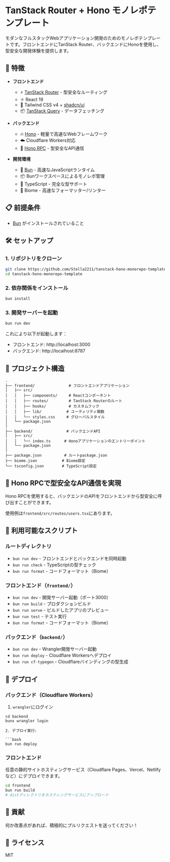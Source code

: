 # TanStack Router + Hono モノレポテンプレート

モダンなフルスタックWebアプリケーション開発のためのモノレポテンプレートです。フロントエンドにTanStack Router、バックエンドにHonoを使用し、型安全な開発体験を提供します。

## 🚀 特徴

- **フロントエンド**
  - ⚡ [TanStack Router](https://tanstack.com/router) - 型安全なルーティング
  - ⚛️ React 19
  - 🎨 Tailwind CSS v4 + [shadcn/ui](https://ui.shadcn.com/)
  - 📦 [TanStack Query](https://tanstack.com/query) - データフェッチング

- **バックエンド**
  - 🔥 [Hono](https://hono.dev/) - 軽量で高速なWebフレームワーク
  - ☁️ Cloudflare Workers対応
  - 🔗 [Hono RPC](https://hono.dev/docs/guides/rpc) - 型安全なAPI通信

- **開発環境**
  - 🐰 [Bun](https://bun.com) - 高速なJavaScriptランタイム
  - 📦 Bunワークスペースによるモノレポ管理
  - 🔧 TypeScript - 完全な型サポート
  - 🎯 Biome - 高速なフォーマッター/リンター

## 📋 前提条件

- [Bun](https://bun.sh) がインストールされていること

## 🛠️ セットアップ

### 1. リポジトリをクローン

```bash
git clone https://github.com/Stella2211/tanstack-hono-monorepo-template.git
cd tanstack-hono-monorepo-template
```

### 2. 依存関係をインストール

```bash
bun install
```

### 3. 開発サーバーを起動

```bash
bun run dev
```

これにより以下が起動します：
- フロントエンド: http://localhost:3000
- バックエンド: http://localhost:8787

## 📁 プロジェクト構造

```
.
├── frontend/               # フロントエンドアプリケーション
│   ├── src/
│   │   ├── components/     # Reactコンポーネント
│   │   ├── routes/         # TanStack Routerのルート
│   │   ├── hooks/          # カスタムフック
│   │   ├── lib/           # ユーティリティ関数
│   │   └── styles.css     # グローバルスタイル
│   └── package.json
│
├── backend/               # バックエンドAPI
│   ├── src/
│   │   └── index.ts      # Honoアプリケーションのエントリーポイント
│   └── package.json
│
├── package.json          # ルートpackage.json
├── biome.json           # Biome設定
└── tsconfig.json        # TypeScript設定
```

## 🔗 Hono RPCで型安全なAPI通信を実現

Hono RPCを使用すると、バックエンドのAPIをフロントエンドから型安全に呼び出すことができます。

使用例は`frontend/src/routes/users.tsx`にあります。

## 📝 利用可能なスクリプト

### ルートディレクトリ

- `bun run dev` - フロントエンドとバックエンドを同時起動
- `bun run check` - TypeScriptの型チェック
- `bun run format` - コードフォーマット（Biome）

### フロントエンド（`frontend/`）

- `bun run dev` - 開発サーバー起動（ポート3000）
- `bun run build` - プロダクションビルド
- `bun run serve` - ビルドしたアプリのプレビュー
- `bun run test` - テスト実行
- `bun run format` - コードフォーマット（Biome）

### バックエンド（`backend/`）

- `bun run dev` - Wrangler開発サーバー起動
- `bun run deploy` - Cloudflare Workersへデプロイ
- `bun run cf-typegen` - Cloudflareバインディングの型生成

## 🚀 デプロイ

### バックエンド（Cloudflare Workers）

1. `wrangler`にログイン

```bashbash
cd backend
bunx wrangler login

2. デプロイ実行:

```bash
bun run deploy
```

### フロントエンド

任意の静的サイトホスティングサービス（Cloudflare Pages、Vercel、Netlifyなど）にデプロイできます。

```bash
cd frontend
bun run build
# distディレクトリをホスティングサービスにアップロード
```

## 🤝 貢献

何か改善点があれば、積極的にプルリクエストを送ってください！

## 📄 ライセンス

MIT
